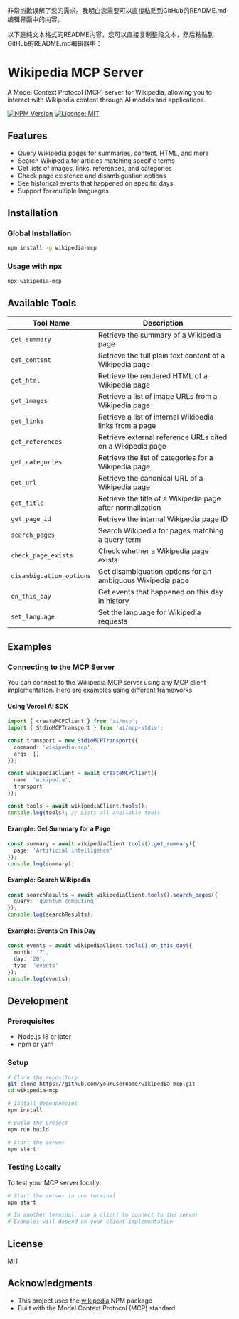 非常抱歉误解了您的需求。我明白您需要可以直接粘贴到GitHub的README.md编辑界面中的内容。

以下是纯文本格式的README内容，您可以直接复制整段文本，然后粘贴到GitHub的README.md编辑器中：

# Wikipedia MCP Server

A Model Context Protocol (MCP) server for Wikipedia, allowing you to interact with Wikipedia content through AI models and applications.

[![NPM Version](https://img.shields.io/npm/v/wikipedia-mcp.svg)](https://www.npmjs.com/package/wikipedia-mcp)
[![License: MIT](https://img.shields.io/badge/License-MIT-yellow.svg)](https://opensource.org/licenses/MIT)

## Features

- Query Wikipedia pages for summaries, content, HTML, and more
- Search Wikipedia for articles matching specific terms
- Get lists of images, links, references, and categories
- Check page existence and disambiguation options
- See historical events that happened on specific days
- Support for multiple languages

## Installation

### Global Installation

```bash
npm install -g wikipedia-mcp
```

### Usage with npx

```bash
npx wikipedia-mcp
```

## Available Tools

| Tool Name | Description |
|-----------|-------------|
| `get_summary` | Retrieve the summary of a Wikipedia page |
| `get_content` | Retrieve the full plain text content of a Wikipedia page |
| `get_html` | Retrieve the rendered HTML of a Wikipedia page |
| `get_images` | Retrieve a list of image URLs from a Wikipedia page |
| `get_links` | Retrieve a list of internal Wikipedia links from a page |
| `get_references` | Retrieve external reference URLs cited on a Wikipedia page |
| `get_categories` | Retrieve the list of categories for a Wikipedia page |
| `get_url` | Retrieve the canonical URL of a Wikipedia page |
| `get_title` | Retrieve the title of a Wikipedia page after normalization |
| `get_page_id` | Retrieve the internal Wikipedia page ID |
| `search_pages` | Search Wikipedia for pages matching a query term |
| `check_page_exists` | Check whether a Wikipedia page exists |
| `disambiguation_options` | Get disambiguation options for an ambiguous Wikipedia page |
| `on_this_day` | Get events that happened on this day in history |
| `set_language` | Set the language for Wikipedia requests |

## Examples

### Connecting to the MCP Server

You can connect to the Wikipedia MCP server using any MCP client implementation. Here are examples using different frameworks:

#### Using Vercel AI SDK

```typescript
import { createMCPClient } from 'ai/mcp';
import { StdioMCPTransport } from 'ai/mcp-stdio';

const transport = new StdioMCPTransport({
  command: 'wikipedia-mcp',
  args: []
});

const wikipediaClient = await createMCPClient({
  name: 'wikipedia',
  transport
});

const tools = await wikipediaClient.tools();
console.log(tools); // Lists all available tools
```

#### Example: Get Summary for a Page

```typescript
const summary = await wikipediaClient.tools().get_summary({
  page: 'Artificial intelligence'
});
console.log(summary);
```

#### Example: Search Wikipedia

```typescript
const searchResults = await wikipediaClient.tools().search_pages({
  query: 'quantum computing'
});
console.log(searchResults);
```

#### Example: Events On This Day

```typescript
const events = await wikipediaClient.tools().on_this_day({
  month: '7',
  day: '20',
  type: 'events'
});
console.log(events);
```

## Development

### Prerequisites

- Node.js 18 or later
- npm or yarn

### Setup

```bash
# Clone the repository
git clone https://github.com/yourusername/wikipedia-mcp.git
cd wikipedia-mcp

# Install dependencies
npm install

# Build the project
npm run build

# Start the server
npm start
```

### Testing Locally

To test your MCP server locally:

```bash
# Start the server in one terminal
npm start

# In another terminal, use a client to connect to the server
# Examples will depend on your client implementation
```

## License

MIT

## Acknowledgments

- This project uses the [wikipedia](https://www.npmjs.com/package/wikipedia) NPM package
- Built with the Model Context Protocol (MCP) standard
